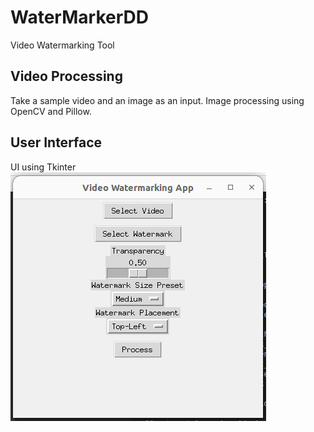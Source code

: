 # WaterMarkerDD
Video Watermarking Tool

## Video Processing
Take a sample video and an image as an input. Image processing using OpenCV and Pillow.

## User Interface
UI using Tkinter
![VideowatermarkerDD](VideowatermarkerDD.png)
